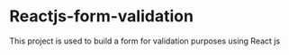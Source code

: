# Reactjs-form-validation
This project is used to build a form for validation purposes using React js
